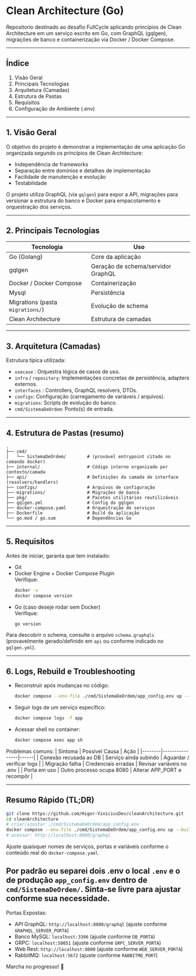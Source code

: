 # Clean Architecture (Go)

Repositorio destinado ao desafio FullCycle aplicando princípios de Clean Architecture em um serviço escrito em Go, com GraphQL (gqlgen), migrações de banco e containerização via Docker / Docker Compose.

---

## Índice
1. Visão Geral
2. Principais Tecnologias
3. Arquitetura (Camadas)
4. Estrutura de Pastas
5. Requisitos
6. Configuração de Ambiente (.env)

---

## 1. Visão Geral

O objetivo do projeto é demonstrar a implementação de uma aplicação Go organizada segundo os princípios de Clean Architecture:
- Independência de frameworks
- Separação entre domínios e detalhes de implementação
- Facilidade de manutenção e evolução
- Testabilidade

O projeto utiliza GraphQL (via `gqlgen`) para expor a API, migrações para versionar a estrutura do banco e Docker para empacotamento e orquestração dos serviços.

---

## 2. Principais Tecnologias

| Tecnologia | Uso |
|------------|-----|
| Go (Golang) | Core da aplicação |
| gqlgen | Geração de schema/servidor GraphQL |
| Docker / Docker Compose | Containerização |
| Mysql | Persistência |
| Migrations (pasta `migrations/`) | Evolução de schema |
| Clean Architecture | Estrutura de camadas |

---

## 3. Arquitetura (Camadas)

Estrutura típica utilizada:
- `usecase` : Orquestra lógica de casos de uso.
- `infra` / `repository`: Implementações concretas de persistência, adapters externos.
- `interfaces` : Controllers, GraphQL resolvers, DTOs.
- `configs`: Configuração (carregamento de variáveis / arquivos).
- `migrations`: Scripts de evolução do banco.
- `cmd/SistemaDeOrdem`: Ponto(s) de entrada.

---

## 4. Estrutura de Pastas (resumo)

```
.
├── cmd/
│   └── SistemaDeOrdem/        # (provável entrypoint citado no comando docker)
├── internal/                  # Código interno organizado por contexto/camada
├── api/                       # Definições da camada de interface (resolvers/handlers)
├── configs/                   # Arquivos de configuração
├── migrations/                # Migrações de banco
├── pkg/                       # Pacotes utilitários reutilizáveis
├── gqlgen.yml                 # Config do gqlgen
├── docker-compose.yaml        # Orquestração de serviços
├── Dockerfile                 # Build da aplicação
└── go.mod / go.sum            # Dependências Go
```

---

## 5. Requisitos

Antes de iniciar, garanta que tem instalado:

- Git
- Docker Engine + Docker Compose Plugin  
  Verifique:  
  ```bash
  docker -v
  docker compose version
  ```
- Go (caso deseje rodar sem Docker)  
  Verifique:  
  ```bash
  go version
  ```

Para descobrir o schema, consulte o arquivo `schema.graphqls` (provavelmente gerado/definido em `api` ou conforme indicado no `gqlgen.yml`).

---

## 6. Logs, Rebuild e Troubleshooting

- Reconstruir após mudanças no código:
  ```bash
  docker compose --env-file ./cmd/SistemaDeOrdem/app_config.env up --build -d
  ```

- Seguir logs de um serviço específico:
  ```bash
  docker compose logs -f app
  ```

- Acessar shell no container:
  ```bash
  docker compose exec app sh
  ```

Problemas comuns:
| Sintoma | Possível Causa | Ação |
|--------|----------------|------|
| Conexão recusada ao DB | Serviço ainda subindo | Aguardar / verificar logs |
| Migração falha | Credenciais erradas | Revisar variáveis no .env |
| Porta em uso | Outro processo ocupa 8080 | Alterar APP_PORT e recompôr |

---

## Resumo Rápido (TL;DR)

```bash
git clone https://github.com/Higor-ViniciusDev/cleanArchitecture.git
cd cleanArchitecture
# criar/ajustar ./cmd/SistemaDeOrdem/app_config.env
docker compose --env-file ./cmd/SistemaDeOrdem/app_config.env up --build -d
# acessar: http://localhost:8080/graphql
```

Ajuste quaisquer nomes de serviços, portas e variáveis conforme o conteúdo real do `docker-compose.yaml`.

Por padrão eu separei dois .env o local `.env` e o de produção `app_config.env` dentro de `cmd/SistemaDeOrdem/`. Sinta-se livre para ajustar conforme sua necessidade.
---

Portas Expostas:
- API GraphQL: `http://localhost:8080/graphql` (ajuste conforme `GRAPHQL_SERVER_PORTA`)
- Banco MySQL: `localhost:3306` (ajuste conforme `DB_PORTA`)
- GRPC: `localhost:50051` (ajuste conforme `GRPC_SERVER_PORTA`)
- Web Rest: `http://localhost:8000` (ajuste conforme `WEB_SERVER_PORTA`)
- RabbitMQ: `localhost:5672` (ajuste conforme `RABBITMQ_PORT`)

Marcha no progresso! 🚀